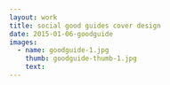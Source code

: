 ```yaml
---
layout: work
title: social good guides cover design
date: 2015-01-06-goodguide
images:
  - name: goodguide-1.jpg
    thumb: goodguide-thumb-1.jpg
    text:
---
```



